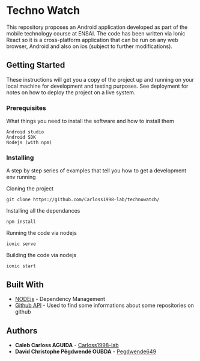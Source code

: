 
# Techno Watch

This repository proposes an Android application developed as part of the mobile technology course at ENSAI.
The code has been written via Ionic React so it is a cross-platform application that can be run on any web browser, Android and also on ios (subject to further modifications).

## Getting Started

These instructions will get you a copy of the project up and running on your local machine for development and testing purposes. See deployment for notes on how to deploy the project on a live system.

### Prerequisites

What things you need to install the software and how to install them

```
Android studio
Android SDK
Nodejs (with npm)
```

### Installing

A step by step series of examples that tell you how to get a development env running

Cloning the project

```
git clone https://github.com/Carloss1998-lab/technowatch/
```

Installing all the dependances
```
npm install
```
Running the code via nodejs
```
ionic serve
```
Building the code via nodejs

```
ionic start
```

## Built With


* [NODEjs](https://nodejs.org/) - Dependency Management
* [Github API](https://api.github.com/) - Used to find some informations about some repositories on github

## Authors

* **Caleb Carloss AGUIDA** - [Carloss1998-lab](https://github.com/Carloss1998-lab)
* **David Christophe Pêgdwendé OUBDA** - [Pegdwende649](https://github.com/pegdwende649)


